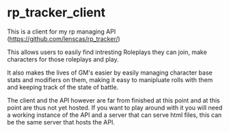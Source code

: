 # rp_tracker_client
This is a client for my rp managing API (https://github.com/lenscas/rp_tracker/)

This allows users to easily find intresting Roleplays they can join, make characters for those roleplays and play.

It also makes the lives of GM's easier by easily managing character base stats and modifiers on them, making it easy to manipluate rolls with them and keeping track of the state of battle.

The client and the API however are far from finished at this point and at this point are thus not yet hosted. If you want to play around with it you will need a working instance of the API and a server that can serve html files, this can be the same server that hosts the API.
